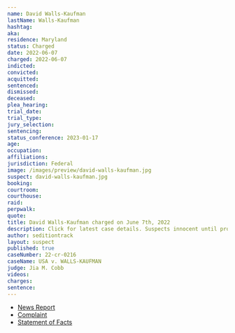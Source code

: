 ```yaml
---
name: David Walls-Kaufman
lastName: Walls-Kaufman
hashtag:
aka:
residence: Maryland
status: Charged
date: 2022-06-07
charged: 2022-06-07
indicted:
convicted:
acquitted:
sentenced:
dismissed:
deceased:
plea_hearing:
trial_date:
trial_type:
jury_selection:
sentencing:
status_conference: 2023-01-17
age:
occupation:
affiliations:
jurisdiction: Federal
image: /images/preview/david-walls-kaufman.jpg
suspect: david-walls-kaufman.jpg
booking:
courtroom:
courthouse:
raid:
perpwalk:
quote:
title: David Walls-Kaufman charged on June 7th, 2022
description: Click for latest case details. Suspects innocent until proven guilty.
author: seditiontrack
layout: suspect
published: true
caseNumber: 22-cr-0216
caseName: USA v. WALLS-KAUFMAN
judge: Jia M. Cobb
videos:
charges:
sentence:
---
```

- [News Report](https://www.nbcnews.com/politics/justice-department/dc-chiropractor-stormed-capitol-arrested-jan-6-charges-rcna32679)
- [Complaint](https://www.justice.gov/usao-dc/case-multi-defendant/file/1511796/download)
- [Statement of Facts](https://www.justice.gov/usao-dc/case-multi-defendant/file/1511801/download)
